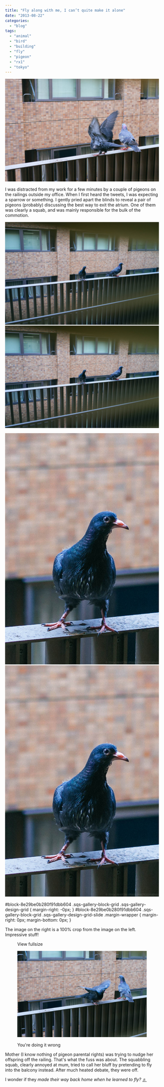 ```yaml
---
title: "Fly along with me, I can’t quite make it alone"
date: "2013-08-22"
categories: 
  - "blog"
tags: 
  - "animal"
  - "bird"
  - "building"
  - "fly"
  - "pigeon"
  - "rx1"
  - "tokyo"
---
```


![image](/assets/images/d12f7-dsc0503.jpg)

I was distracted from my work for a few minutes by a couple of pigeons on the railings outside my office. When I first heard the tweets, I was expecting a sparrow or something. I gently pried apart the blinds to reveal a pair of pigeons (probably) discussing the best way to exit the atrium. One of them was clearly a squab, and was mainly responsible for the bulk of the commotion. 

![_DSC0499.jpg](/assets/images/18b34-dsc0499.jpg)![_DSC0499.jpg](/assets/images/18b34-dsc0499.jpg)

![_DSC0499-2.jpg](/assets/images/db08d-dsc0499-2.jpg)![_DSC0499-2.jpg](/assets/images/db08d-dsc0499-2.jpg)

#block-8e29be0b280f91dbb604 .sqs-gallery-block-grid .sqs-gallery-design-grid { margin-right: -0px; } #block-8e29be0b280f91dbb604 .sqs-gallery-block-grid .sqs-gallery-design-grid-slide .margin-wrapper { margin-right: 0px; margin-bottom: 0px; }

The image on the right is a 100% crop from the image on the left. Impressive stuff!

<figure>

View fullsize

![You're doing it wrong](/assets/images/d6a07-dsc0504.jpg)

<figcaption>



You're doing it wrong





</figcaption>



</figure>

Mother (I know nothing of pigeon parental rights) was trying to nudge her offspring off the railing. That's what the fuss was about. The squabbling squab, clearly annoyed at mum, tried to call her bluff by pretending to fly into the balcony instead. After much heated debate, they were off.

I wonder if they _made their way back home when he learned to fly?_ [♬](http://www.youtube.com/watch?v=1VQ_3sBZEm0)
